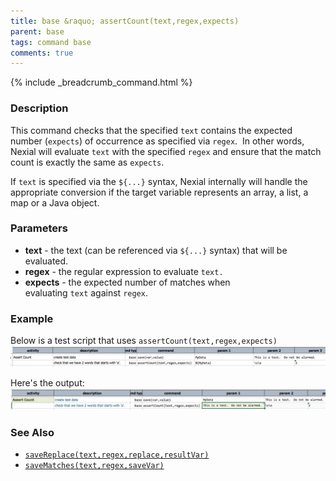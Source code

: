 ```yaml
---
title: base &raquo; assertCount(text,regex,expects)
parent: base
tags: command base
comments: true
---
```

{% include _breadcrumb_command.html %}


### Description
This command checks that the specified `text` contains the expected number (`expects`) of occurrence as specified 
via `regex`.  In other words, Nexial will evaluate `text` with the specified `regex` and ensure that the match count 
is exactly the same as `expects`.   

If `text` is specified via the `${...}` syntax, Nexial internally will handle the appropriate conversion if the 
target variable represents an array, a list, a map or a Java object.


### Parameters
- **text** \- the text (can be referenced via `${...}` syntax) that will be evaluated. 
- **regex** \- the regular expression to evaluate `text.`
- **expects** \- the expected number of matches when evaluating `text` against `regex`.


### Example
Below is a test script that uses `assertCount(text,regex,expects)`<br/>
![script](image/assertCount_01.png)

Here's the output:<br/>
![output](image/assertCount_02.png)


### See Also
- [`saveReplace(text,regex,replace,resultVar)`](saveReplace(text,regex,replace,resultVar))
- [`saveMatches(text,regex,saveVar)`](saveMatches(text,regex,saveVar))
